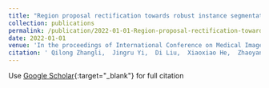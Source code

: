 ```yaml
---
title: "Region proposal rectification towards robust instance segmentation of biological images"
collection: publications
permalink: /publication/2022-01-01-Region-proposal-rectification-towards-robust-instance-segmentation-of-biological-images
date: 2022-01-01
venue: 'In the proceedings of International Conference on Medical Image Computing and Computer-Assisted Intervention'
citation: ' Qilong Zhangli,  Jingru Yi,  Di Liu,  Xiaoxiao He,  Zhaoyang Xia,  Qi Chang,  Ligong Han,  Yunhe Gao,  Song Wen,  Haiming Tang,  et al., &quot;Region proposal rectification towards robust instance segmentation of biological images.&quot; In the proceedings of International Conference on Medical Image Computing and Computer-Assisted Intervention, 2022.'
---
```

Use [Google Scholar](https://scholar.google.com/scholar?q=Region+proposal+rectification+towards+robust+instance+segmentation+of+biological+images){:target="_blank"} for full citation